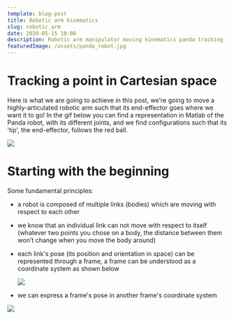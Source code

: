 ```yaml
---
template: blog-post
title: Robotic arm kinematics
slug: robotic_arm
date: 2020-05-15 10:08
description: Robotic arm manipulator moving kinematics panda tracking
featuredImage: /assets/panda_robot.jpg
---
```

# Tracking a point in Cartesian space

Here is what we are going to achieve in this post, we're going to move a highly-articulated robotic arm such that its end-effector goes where we want it to go! In the gif below you can find a representation in Matlab of the Panda robot, with its different joints, and we find configurations such that its 'tip', the end-effector, follows the red ball.

![](/assets/moving_a.gif)

# Starting with the beginning

Some fundamental principles:

* a robot is composed of multiple links (bodies) which are moving with respect to each other
* we know that an individual link can not move with respect to itself (whatever two points you chose on a body, the distance between them won't change when you move the body around) 
* each link's pose (its position and orientation in space) can be represented through a frame, a frame can be understood as a coordinate system as shown below 

  ![](/assets/framesonlyxyz.jpg)
* we can express a frame's pose in another frame's coordinate system

![](/assets/panda_dofs.jpg)